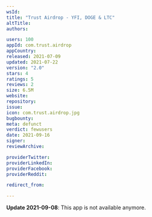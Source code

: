 ```yaml
---
wsId: 
title: "Trust Airdrop - YFI, DOGE & LTC"
altTitle: 
authors:

users: 100
appId: com.trust.airdrop
appCountry: 
released: 2021-07-09
updated: 2021-07-22
version: "2.0"
stars: 4
ratings: 5
reviews: 2
size: 6.5M
website: 
repository: 
issue: 
icon: com.trust.airdrop.jpg
bugbounty: 
meta: defunct
verdict: fewusers
date: 2021-09-16
signer: 
reviewArchive:

providerTwitter: 
providerLinkedIn: 
providerFacebook: 
providerReddit: 

redirect_from:

---
```


**Update 2021-09-08**: This app is not available anymore.
